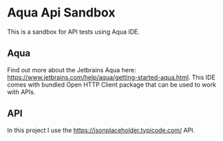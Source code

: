 # Aqua Api Sandbox
This is a sandbox for API tests using Aqua IDE.

## Aqua
Find out more about the Jetbrains Aqua here: https://www.jetbrains.com/help/aqua/getting-started-aqua.html.
This IDE comes with bundled Open HTTP Client package that can be used to work with APIs.

## API
In this project I use the https://jsonplaceholder.typicode.com/ API.